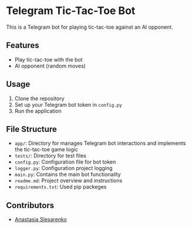 # Telegram Tic-Tac-Toe Bot

This is a Telegram bot for playing tic-tac-toe against an AI opponent.

## Features
- Play tic-tac-toe with the bot
- AI opponent (random moves)

## Usage
1. Clone the repository
2. Set up your Telegram bot token in `config.py`
3. Run the application

## File Structure
- `app/`: Directory for manages Telegram bot interactions and implements the tic-tac-toe game logic
- `tests/`: Directory for test files
- `config.py`: Configuration file for bot token
- `logger.py`: Configuration project logging
- `main.py`: Contains the main bot functionality
- `readme.md`: Project overview and instructions
- `requirements.txt`: Used pip packeges

## Contributors
- [Anastasia Slesarenko](https://github.com/Anastasia-Slesarenko)
